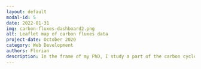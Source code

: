 ```yaml
---
layout: default
modal-id: 5
date: 2022-01-31
img: carbon-fluxes-dashboard2.png
alt: Leaflet map of carbon fluxes data 
project-date: October 2020
category: Web Development
authors: Florian
description: In the frame of my PhD, I study a part of the carbon cycle. More specifically, I try to develop algorithms to infer carbon fluxes based on particle size distribution measured by in-situ instruments. For this, I needed to build a database of historical carbon fluxes measurements to validate my algorithms with real data. By creating an interactive dashboard, it helped me and my colleagues to visualize better where we were missing data instead of losing ourselves in tables from publications. It really helped to have both an horizontal view (latitude/longitude) and a vertical view (with reactive tables when the user clicks on a point in the map). In the end, it is going to be used as a reference for the European AtlantECO project on the Atlantic Ocean.
---
```


